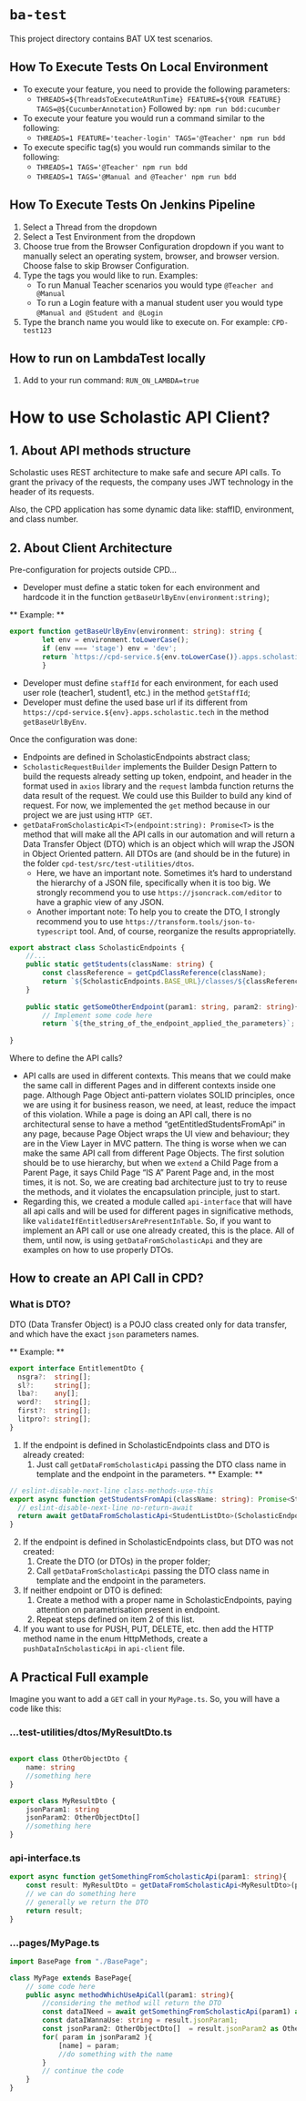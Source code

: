 # `ba-test`
This project directory contains BAT UX test scenarios.

## How To Execute Tests On Local Environment

- To execute your feature, you need to provide the following parameters:
    - `THREADS=${ThreadsToExecuteAtRunTime} FEATURE=${YOUR FEATURE} TAGS=@${CucumberAnnotation}` Followed
      by: `npm run bdd:cucumber`
- To execute your feature you would run a command similar to the following:
    - `THREADS=1 FEATURE='teacher-login' TAGS='@Teacher' npm run bdd`
- To execute specific tag(s) you would run commands similar to the following:
    - `THREADS=1 TAGS='@Teacher' npm run bdd`
    - `THREADS=1 TAGS='@Manual and @Teacher' npm run bdd`

## How To Execute Tests On Jenkins Pipeline

1. Select a Thread from the dropdown
2. Select a Test Environment from the dropdown
3. Choose true from the Browser Configuration dropdown if you want to manually select an operating system, browser, and
   browser version. Choose false to skip Browser Configuration.
4. Type the tags you would like to run. Examples:
    - To run Manual Teacher scenarios you would type `@Teacher and @Manual`
    - To run a Login feature with a manual student user you would type `@Manual and @Student and @Login`
5. Type the branch name you would like to execute on. For example: `CPD-test123`

## How to run on LambdaTest locally

1. Add to your run command: `RUN_ON_LAMBDA=true`

# How to use Scholastic API Client?

## 1. About API methods structure

Scholastic uses REST architecture to make safe and secure API calls. To grant the privacy of the requests, the company uses JWT technology in the header of its requests.

Also, the CPD application has some dynamic data like: staffID, environment, and class number.

## 2. About Client Architecture

Pre-configuration for projects outside CPD…

* Developer must define a static token for each environment and hardcode it in the function `getBaseUrlByEnv(environment:string)`;

** Example: **
```typescript
export function getBaseUrlByEnv(environment: string): string {
        let env = environment.toLowerCase();
        if (env === 'stage') env = 'dev';
        return `https://cpd-service.${env.toLowerCase()}.apps.scholastic.tech`;
        }
```

* Developer must define `staffId` for each environment, for each used user role (teacher1, student1, etc.) in the method `getStaffId`;
* Developer must define the used base url if its different from `https://cpd-service.${env}.apps.scholastic.tech` in the method `getBaseUrlByEnv`.

Once the configuration was done:

- Endpoints are defined in ScholasticEndpoints abstract class;
- `ScholasticRequestBuilder` implements the Builder Design Pattern to build the requests already setting up token, endpoint, and header in the format used in `axios` library and the `request` lambda function returns the data result of the request. We could use this Builder to build any kind of request. For now, we implemented the `get` method because in our project we are just using `HTTP GET`.
- `getDataFromScholasticApi<T>(endpoint:string): Promise<T>` is the method that will make all the API calls in our automation and will return a Data Transfer Object (DTO) which is an object which will wrap the JSON in Object Oriented pattern. All DTOs are (and should be in the future) in the folder `cpd-test/src/test-utilities/dtos`.
    - Here, we have an important note. Sometimes it’s hard to understand the hierarchy of a JSON file, specifically when it is too big. We strongly recommend you to use `https://jsoncrack.com/editor` to have a graphic view of any JSON.
    - Another important note: To help you to create the DTO, I strongly recommend you to use `https://transform.tools/json-to-typescript` tool. And, of course, reorganize the results appropriatelly.

```typescript
export abstract class ScholasticEndpoints {
    //...
    public static getStudents(className: string) {
        const classReference = getCpdClassReference(className);
        return `${ScholasticEndpoints.BASE_URL}/classes/${classReference}/students`;
    }
    
    public static getSomeOtherEndpoint(param1: string, param2: string){
        // Implement some code here
        return `${the_string_of_the_endpoint_applied_the_parameters}`;
    
}
```
Where to define the API calls?

- API calls are used in different contexts. This means that we could make the same call in different Pages and in different contexts inside one page. Although Page Object anti-pattern violates SOLID principles, once we are using it for business reason, we need, at least, reduce the impact of this violation. While a page is doing an API call, there is no architectural sense to have a method “getEntitledStudentsFromApi” in any page, because Page Object wraps the UI view and behaviour; they are in the View Layer in MVC pattern. The thing is worse when we can make the same API call from different Page Objects. The first solution should be to use hierarchy, but when we `extend` a Child Page from a Parent Page, it says Child Page “IS A” Parent Page and, in the most times, it is not. So, we are creating bad architecture just to try to reuse the methods, and it violates the encapsulation principle, just to start.
- Regarding this, we created a module called `api-interface` that will have all api calls and will be used for different pages in significative methods, like `validateIfEntitledUsersArePresentInTable`. So, if you want to implement an API call or use one already created, this is the place. All of them, until now, is using `getDataFromScholasticApi` and they are examples on how to use properly DTOs.

## How to create an API Call in CPD?

### What is DTO?
DTO (Data Transfer Object) is a POJO class created only for data transfer, and which have the exact `json` parameters names.

** Example: **

```typescript
export interface EntitlementDto {
  nsgra?:  string[];
  sl?:     string[];
  lba?:    any[];
  word?:   string[];
  first?:  string[];
  litpro?: string[];
}
```

1. If the endpoint is defined in ScholasticEndpoints class and DTO is already created:
    1. Just call `getDataFromScholasticApi` passing the DTO class name in template and the endpoint in the parameters.
** Example: ** 
```typescript
// eslint-disable-next-line class-methods-use-this
export async function getStudentsFromApi(className: string): Promise<StudentListDto> {
  // eslint-disable-next-line no-return-await
  return await getDataFromScholasticApi<StudentListDto>(ScholasticEndpoints.getStudents(className));
}
```
2. If the endpoint is defined in ScholasticEndpoints class, but DTO was not created:
    1. Create the DTO (or DTOs) in the proper folder;
    2. Call `getDataFromScholasticApi` passing the DTO class name in template and the endpoint in the parameters.
3. If neither endpoint or DTO is defined:
    1. Create a method with a proper name in ScholasticEndpoints, paying attention on parametrisation present in endpoint.
    2. Repeat steps defined on item 2 of this list.
4. If you want to use for PUSH, PUT, DELETE, etc. then add the HTTP method name in the enum HttpMethods, create a `pushDataInScholasticApi` in `api-client` file.

## A Practical Full example

Imagine you want to add a `GET` call in your `MyPage.ts`.
So, you will have a code like this:

### ...test-utilities/dtos/MyResultDto.ts
```typescript

export class OtherObjectDto {
    name: string
    //something here
}

export class MyResultDto {
    jsonParam1: string
    jsonParam2: OtherObjectDto[]
    //something here
}
```

### api-interface.ts
```typescript
export async function getSomethingFromScholasticApi(param1: string){
    const result: MyResultDto = getDataFromScholasticApi<MyResultDto>(param1) as MyResultDto;
    // we can do something here
    // generally we return the DTO
    return result;
}
```
### ...pages/MyPage.ts ###

```typescript
import BasePage from "./BasePage";

class MyPage extends BasePage{
    // some code here
    public async methodWhichUseApiCall(param1: string){
        //considering the method will return the DTO
        const dataINeed = await getSomethingFromScholasticApi(param1) as MyResultDto;
        const dataIWannaUse: string = result.jsonParam1;
        const jsonParam2: OtherObjectDto[]  = result.jsonParam2 as OtherObjectDto[];
        for( param in jsonParam2 ){
            [name] = param;
            //do something with the name
        }
        // continue the code
    }
}
```